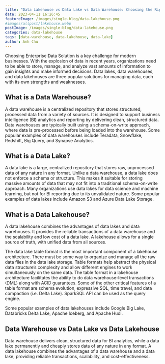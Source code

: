 ```yaml
---
title: "Data Lakehouse vs Data Lake vs Data Warehouse: Choosing the Right Solution"
date: 2023-04-11 16:26:45
featureImage: /images/single-blog/data-lakehouse.png
#images/allpost/lakehouse.webp
postImage: /images/single-blog/data-lakehouse.png
categories: data-lakehouse
tags: [data-warehouse, data-lakehouse, data-lake]
author: Anh Chu
---
```


Choosing Enterprise Data Solution is a key challenge for modern businesses. With the explosion of data in recent years, organizations need to be able to store, manage, and analyze vast amounts of information to gain insights and make informed decisions. Data lakes, data warehouses, and data lakehouses are three popular solutions for managing data, each with its own strengths and weaknesses.

## What is a Data Warehouse?

A data warehouse is a centralized repository that stores structured, processed data from a variety of sources. It is designed to support business intelligence (BI) analytics and reporting by delivering clean, structured data. Data warehouses are typically built using a schema-on-write approach, where data is pre-processed before being loaded into the warehouse.
Some popular examples of data warehouses include Teradata, Snowflake, Redshift, Big Query, and Synapse Analytics.

## What is a Data Lake?

A data lake is a large, centralized repository that stores raw, unprocessed data of any nature in any format. Unlike a data warehouse, a data lake does not enforce a schema or structure. This makes it suitable for storing massive amounts of data that may not fit into a traditional schema-on-write approach. Many organizations use data lakes for data science and machine learning, but not for BI reporting due to its unvalidated nature. Some popular examples of data lakes include Amazon S3 and Azure Data Lake Storage.

## What is a Data Lakehouse?

A data lakehouse combines the advantages of data lakes and data warehouses. It provides the reliable transactions of a data warehouse and the scalability and low cost of a data lake. A lakehouse allows for a single source of truth, with unified data from all sources.

The data lake table format is the most important component of a lakehouse architecture. There must be some way to organize and manage all the raw data files in the data lake storage. Table formats help abstract the physical data structure’s complexity and allow different engines to work simultaneously on the same data. The table format in a lakehouse architecture facilitates the ability to do data warehouse-level transactions (DML) along with ACID guarantees. Some of the other critical features of a table format are schema evolution, expressive SQL, time travel, and data compaction (i.e. Delta Lake). SparkSQL API can be used as the query engine.

Some popular examples of data lakehouses include Google Big Lake, Databricks Delta Lake, Apache Iceberg, and Apache Hudi.

## Data Warehouse vs Data Lake vs Data Lakehouse

Data warehouse delivers clean, structured data for BI analytics, while a data lake permanently and cheaply stores data of any nature in any format. A data lakehouse combines the advantages of a data warehouse and a data lake, providing reliable transactions, scalability, and cost-effectiveness.